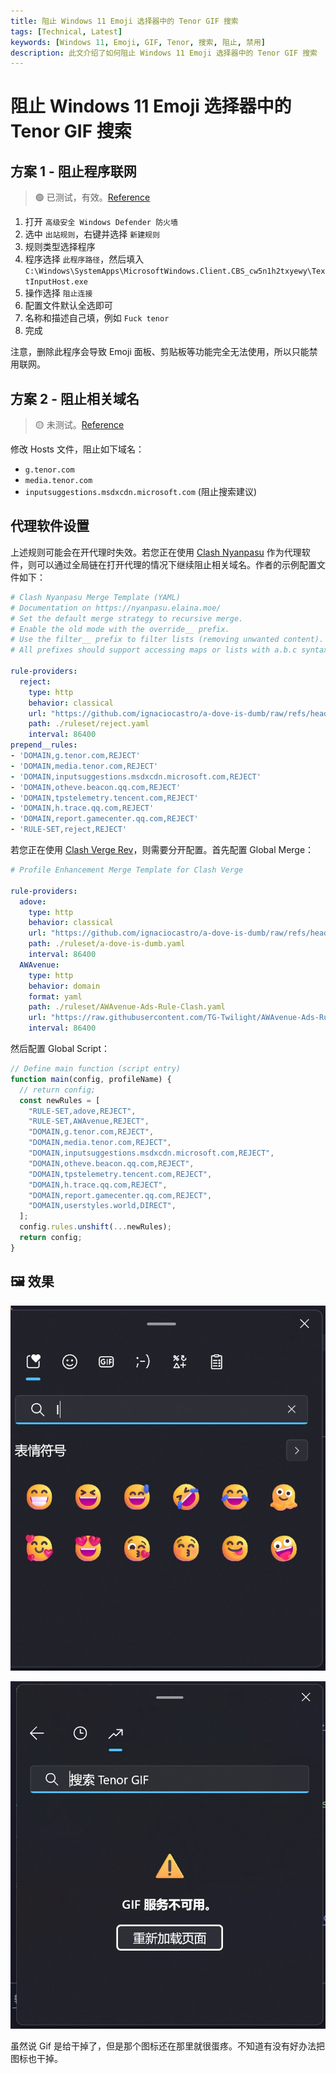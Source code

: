 ```yaml
---
title: 阻止 Windows 11 Emoji 选择器中的 Tenor GIF 搜索
tags: [Technical, Latest]
keywords: [Windows 11, Emoji, GIF, Tenor, 搜索, 阻止, 禁用]
description: 此文介绍了如何阻止 Windows 11 Emoji 选择器中的 Tenor GIF 搜索
---
```

# 阻止 Windows 11 Emoji 选择器中的 Tenor GIF 搜索

## 方案 1 - 阻止程序联网

> 🟢 已测试，有效。[Reference](https://l.opnxng.com/r/Windows11/comments/v5q1v6/how_to_disable_tenor_gif_search_in_emoji_picker/)

1. 打开 `高级安全 Windows Defender 防火墙`
2. 选中 `出站规则`，右键并选择 `新建规则`
3. 规则类型选择程序
4. 程序选择 `此程序路径`，然后填入 `C:\Windows\SystemApps\MicrosoftWindows.Client.CBS_cw5n1h2txyewy\TextInputHost.exe`
5. 操作选择 `阻止连接`
6. 配置文件默认全选即可
7. 名称和描述自己填，例如 `Fuck tenor`
8. 完成

注意，删除此程序会导致 Emoji 面板、剪贴板等功能完全无法使用，所以只能禁用联网。

## 方案 2 - 阻止相关域名

> 🟡 未测试。[Reference](https://eblocker.org/community/main-forum/solution-how-to-disable-tenor-gif-in-windows-11-emoji-picker/)

修改 Hosts 文件，阻止如下域名：

- `g.tenor.com`
- `media.tenor.com`
- `inputsuggestions.msdxcdn.microsoft.com` (阻止搜索建议)

## 代理软件设置

上述规则可能会在开代理时失效。若您正在使用 [Clash Nyanpasu](https://nyanpasu.elaina.moe/) 作为代理软件，则可以通过全局链在打开代理的情况下继续阻止相关域名。作者的示例配置文件如下：

```yaml
# Clash Nyanpasu Merge Template (YAML)
# Documentation on https://nyanpasu.elaina.moe/
# Set the default merge strategy to recursive merge.
# Enable the old mode with the override__ prefix.
# Use the filter__ prefix to filter lists (removing unwanted content).
# All prefixes should support accessing maps or lists with a.b.c syntax.

rule-providers:
  reject:
    type: http
    behavior: classical
    url: "https://github.com/ignaciocastro/a-dove-is-dumb/raw/refs/heads/main/clash.yaml"
    path: ./ruleset/reject.yaml
    interval: 86400
prepend__rules:
- 'DOMAIN,g.tenor.com,REJECT'
- 'DOMAIN,media.tenor.com,REJECT'
- 'DOMAIN,inputsuggestions.msdxcdn.microsoft.com,REJECT'
- 'DOMAIN,otheve.beacon.qq.com,REJECT'
- 'DOMAIN,tpstelemetry.tencent.com,REJECT'
- 'DOMAIN,h.trace.qq.com,REJECT'
- 'DOMAIN,report.gamecenter.qq.com,REJECT'
- 'RULE-SET,reject,REJECT'
```

若您正在使用 [Clash Verge Rev](https://github.com/clash-verge-rev/clash-verge-rev)，则需要分开配置。首先配置 Global Merge：

```yaml
# Profile Enhancement Merge Template for Clash Verge

rule-providers:
  adove:
    type: http
    behavior: classical
    url: "https://github.com/ignaciocastro/a-dove-is-dumb/raw/refs/heads/main/clash.yaml"
    path: ./ruleset/a-dove-is-dumb.yaml
    interval: 86400
  AWAvenue:
    type: http
    behavior: domain
    format: yaml
    path: ./ruleset/AWAvenue-Ads-Rule-Clash.yaml
    url: "https://raw.githubusercontent.com/TG-Twilight/AWAvenue-Ads-Rule/main/Filters/AWAvenue-Ads-Rule-Clash.yaml"
    interval: 86400
```

然后配置 Global Script：

```javascript
// Define main function (script entry)
function main(config, profileName) {
  // return config;
  const newRules = [
    "RULE-SET,adove,REJECT",
    "RULE-SET,AWAvenue,REJECT",
    "DOMAIN,g.tenor.com,REJECT",
    "DOMAIN,media.tenor.com,REJECT",
    "DOMAIN,inputsuggestions.msdxcdn.microsoft.com,REJECT",
    "DOMAIN,otheve.beacon.qq.com,REJECT",
    "DOMAIN,tpstelemetry.tencent.com,REJECT",
    "DOMAIN,h.trace.qq.com,REJECT",
    "DOMAIN,report.gamecenter.qq.com,REJECT",
    "DOMAIN,userstyles.world,DIRECT",
  ];
  config.rules.unshift(...newRules);
  return config;
}
```

## 🖼️ 效果

![1](/attachments/tenor_1.jpg)

![2](/attachments/tenor_2.jpg)

虽然说 Gif 是给干掉了，但是那个图标还在那里就很蛋疼。不知道有没有好办法把图标也干掉。
